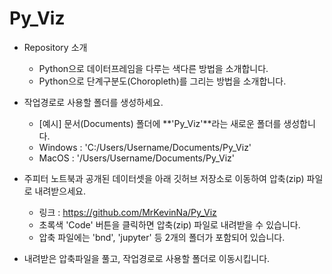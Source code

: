 # Py_Viz

* Repository 소개
    - Python으로 데이터프레임을 다루는 색다른 방법을 소개합니다.
    - Python으로 단계구분도(Choropleth)를 그리는 방법을 소개합니다.

* 작업경로로 사용할 폴더를 생성하세요.
    - [예시] 문서(Documents) 폴더에 **'Py_Viz'**라는 새로운 폴더를 생성합니다.
    - Windows : 'C:/Users/Username/Documents/Py_Viz'
    - MacOS : '/Users/Username/Documents/Py_Viz'

* 주피터 노트북과 공개된 데이터셋을 아래 깃허브 저장소로 이동하여 압축(zip) 파일로 내려받으세요.
    - 링크 : https://github.com/MrKevinNa/Py_Viz
    - 초록색 'Code' 버튼을 클릭하면 압축(zip) 파일로 내려받을 수 있습니다.
    - 압축 파일에는 'bnd', 'jupyter' 등 2개의 폴더가 포함되어 있습니다.

* 내려받은 압축파일을 풀고, 작업경로로 사용할 폴더로 이동시킵니다.

